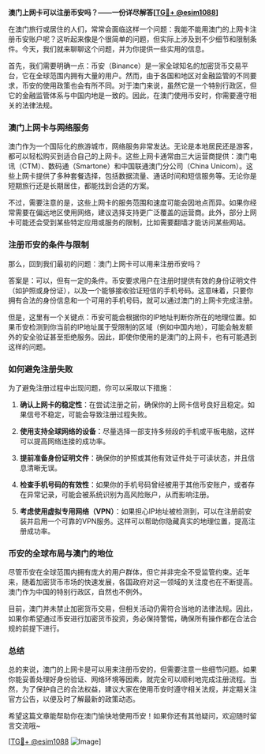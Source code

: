 **澳门上网卡可以注册币安吗？——一份详尽解答[[TG💪+ @esim1088](https://t.me/s/esim1088)]**

在澳门旅行或居住的人们，常常会面临这样一个问题：我能不能用澳门的上网卡注册币安账户呢？这听起来像是个很简单的问题，但实际上涉及到不少细节和限制条件。今天，我们就来聊聊这个问题，并为你提供一些实用的信息。

首先，我们需要明确一点：币安（Binance）是一家全球知名的加密货币交易平台，它在全球范围内拥有大量的用户。然而，由于各国和地区对金融监管的不同要求，币安的使用政策也会有所不同。对于澳门来说，虽然它是一个特别行政区，但它的金融监管体系与中国内地是一致的。因此，在澳门使用币安时，你需要遵守相关的法律法规。

### **澳门上网卡与网络服务**

澳门作为一个国际化的旅游城市，网络服务非常发达。无论是本地居民还是游客，都可以轻松购买到适合自己的上网卡。这些上网卡通常由三大运营商提供：澳门电讯（CTM）、数码通（Smartone）和中国联通澳门分公司（China Unicom）。这些上网卡提供了多种套餐选择，包括数据流量、通话时间和短信服务等。无论你是短期旅行还是长期居住，都能找到合适的方案。

不过，需要注意的是，这些上网卡的服务范围和速度可能会因地点而异。如果你经常需要在偏远地区使用网络，建议选择支持更广泛覆盖的运营商。此外，部分上网卡可能还会受到某些特定应用或服务的限制，比如需要翻墙才能访问某些网站。

### **注册币安的条件与限制**

那么，回到我们最初的问题：澳门上网卡可以用来注册币安吗？

答案是：可以，但有一定的条件。币安要求用户在注册时提供有效的身份证明文件（如护照或身份证），以及一个能够接收验证短信的手机号码。这意味着，只要你拥有合法的身份信息和一个可用的手机号码，就可以通过澳门的上网卡完成注册。

但是，这里有一个关键点：币安可能会根据你的IP地址判断你所在的地理位置。如果币安检测到你当前的IP地址属于受限制的区域（例如中国内地），可能会触发额外的安全验证甚至拒绝服务。因此，即使你使用的是澳门的上网卡，也有可能遇到这样的问题。

### **如何避免注册失败**

为了避免注册过程中出现问题，你可以采取以下措施：

1. **确认上网卡的稳定性**：在尝试注册之前，确保你的上网卡信号良好且稳定。如果信号不稳定，可能会导致注册过程失败。
   
2. **使用支持全球网络的设备**：尽量选择一部支持多频段的手机或平板电脑，这样可以提高网络连接的成功率。

3. **提前准备身份证明文件**：确保你的护照或其他有效证件处于可读状态，并且信息清晰无误。

4. **检查手机号码的有效性**：如果你的手机号码曾经被用于其他币安账户，或者存在异常记录，可能会被系统识别为高风险账户，从而影响注册。

5. **考虑使用虚拟专用网络（VPN）**：如果担心IP地址被检测到，可以在注册前安装并启用一个可靠的VPN服务。这样可以帮助你隐藏真实的地理位置，提高注册成功率。

### **币安的全球布局与澳门的地位**

尽管币安在全球范围内拥有庞大的用户群体，但它并非完全不受监管约束。近年来，随着加密货币市场的快速发展，各国政府对这一领域的关注度也在不断提高。澳门作为中国的特别行政区，自然也不例外。

目前，澳门并未禁止加密货币交易，但相关活动仍需符合当地的法律法规。因此，如果你希望通过币安进行加密货币投资，务必保持警惕，确保所有操作都在合法合规的前提下进行。

### **总结**

总的来说，澳门的上网卡是可以用来注册币安的，但需要注意一些细节问题。如果你能妥善处理好身份验证、网络环境等因素，就完全可以顺利地完成注册流程。当然，为了保护自己的合法权益，建议大家在使用币安时遵守相关法规，并定期关注官方公告，以便及时了解最新的政策动态。

希望这篇文章能帮助你在澳门愉快地使用币安！如果你还有其他疑问，欢迎随时留言交流哦~

[[TG💪+ @esim1088](https://t.me/s/esim1088) ![Image](https://i.postimg.cc/4NQfJmqS/Snipaste-2025-05-13-00-14-12.png)]